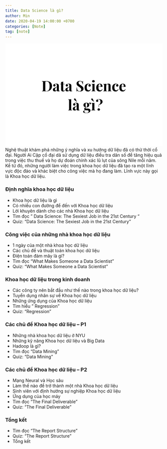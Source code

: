 ```yaml
---
title: Data Science là gì?
author: Min
date: 2020-04-19 14:00:00 +0700 
categories: [Note]
tag: [note]
---
```

![](/assets/img/post/DataScience-la-gi.jpg)
Nghệ thuật khám phá những ý nghĩa và xu hướng dữ liệu đã có thừ thời cổ đại. 
Người Ai Cập cổ đại dã sử dụng dữ liệu điều tra dân số để tăng hiệu quả trong việc
thu thuế và họ dự đoán chính xác lũ lụt của sông Nile mỗi năm. 
Kể từ đó, những người làm việc trong khoa học dữ liệu đã tạo ra một lĩnh vực độc đáo và khác
 biệt cho công việc mà họ đang làm. Lĩnh vực này gọi là Khoa học dữ liệu.

 ### Định nghĩa khoa học dữ liệu

- Khoa học dữ liệu là gì
- Có nhiều con đường để đến với Khoa học dữ liệu
- Lời khuyên dành cho các nhà Khoa học dữ liệu
- Tìm đọc ” Data Science: The Sexiest Job in the 21st Century “
- Quiz: “Data Science: The Sexiest Job in the 21st Century”

### Công việc của những nhà khoa học dữ liệu
- 1 ngày của một nhà khoa học dữ liệu
- Các chủ đề và thuật toán khoa học dữ liệu
- Điện toán đám mây là gì?
- Tìm đọc “What Makes Someone a Data Scientist”
- Quiz: “What Makes Someone a Data Scientist”
### Khoa học dữ liệu trong kinh doanh
- Các công ty nên bắt đầu như thế nào trong khoa học dữ liệu?
- Tuyển dụng nhân sự về Khoa học dữ liệu
- Những ứng dụng của Khoa học dữ liệu
- Tìm hiểu ” Regression”
- Quiz: “Regression”
### Các chủ đề Khoa học dữ liệu – P1
- Những nhà khoa học dữ liệu ở NYU
- Những kỹ năng Khoa học dữ liệu và Big Data
- Hadoop là gì?
- Tìm đọc “Data Mining”
- Quiz: “Data Mining”
### Các chủ đề Khoa học dữ liệu – P2
- Mạng Neural  và Học sâu
- Làm thế nào để trở thành một nhà Khoa học dữ liệu
- Sinh viên với định hướng sự nghiệp Khoa học dữ liệu
- Ứng dụng của học máy
- Tìm đọc “The Final Deliverable”
- Quiz: “The Final Deliverable”
### Tổng kết
- Tìm đọc  “The Report Structure”
- Quiz: “The Report Structure”
- Tổng kết